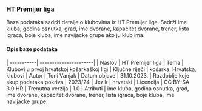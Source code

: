### HT Premijer liga
Baza podataka sadrži detalje o klubovima iz HT Premijer lige. Sadrži ime kluba, godina osnutka, grad, ime dvorane, kapacitet dvorane, trener, lista igraca, boje kluba, ime navijacke grupe ako ju klub ima.

#### Opis baze podataka
| -----------| ----------------------|
| Naslov | HT Premijer liga
| Tema | Klubovi u prvoj hrvatskoj košarkaškoj ligi
| Ključne riječi | košarka, Hrvatska, klubovi
| Autor | Toni Vanjak
| Datum objave  | 31.10.2023.
| Razdoblje koje skup podataka pokriva | 2023/24
| Jezik  | hrvatski
| Licencija  | CC BY-SA 3.0 HR
| Trenutna verzija  | 1.0
| Atributi  | ime kluba, godina osnutka, grad, ime dvorane, kapacitet dvorane, trener, lista igraca, boje kluba, ime navijacke grupe
